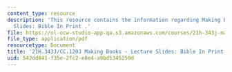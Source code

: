 ```yaml
---
content_type: resource
description: 'This resource contains the information regarding Making Books - Lecture
  Slides: Bible In Print .'
file: https://ol-ocw-studio-app-qa.s3.amazonaws.com/courses/21h-343j-making-books-the-renaissance-and-today-spring-2016/542dd841f35e2fc2e8e4a9bd5345259d_MIT21H_343JS16_Bible.pdf
file_type: application/pdf
resourcetype: Document
title: '21H.343J/CC.120J Making Books - Lecture Slides: Bible In Print'
uid: 542dd841-f35e-2fc2-e8e4-a9bd5345259d
---
```


